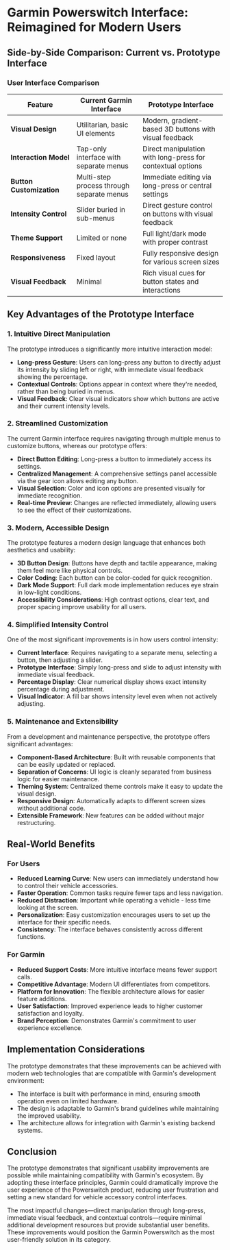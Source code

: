 # Garmin Powerswitch Interface: Reimagined for Modern Users

## Side-by-Side Comparison: Current vs. Prototype Interface

### User Interface Comparison

| **Feature**              | **Current Garmin Interface**              | **Prototype Interface**                                    |
| ------------------------ | ----------------------------------------- | ---------------------------------------------------------- |
| **Visual Design**        | Utilitarian, basic UI elements            | Modern, gradient-based 3D buttons with visual feedback     |
| **Interaction Model**    | Tap-only interface with separate menus    | Direct manipulation with long-press for contextual options |
| **Button Customization** | Multi-step process through separate menus | Immediate editing via long-press or central settings       |
| **Intensity Control**    | Slider buried in sub-menus                | Direct gesture control on buttons with visual feedback     |
| **Theme Support**        | Limited or none                           | Full light/dark mode with proper contrast                  |
| **Responsiveness**       | Fixed layout                              | Fully responsive design for various screen sizes           |
| **Visual Feedback**      | Minimal                                   | Rich visual cues for button states and interactions        |

## Key Advantages of the Prototype Interface

### 1. Intuitive Direct Manipulation

The prototype introduces a significantly more intuitive interaction model:

- **Long-press Gesture**: Users can long-press any button to directly adjust its intensity by sliding left or right, with immediate visual feedback showing the percentage.
- **Contextual Controls**: Options appear in context where they're needed, rather than being buried in menus.
- **Visual Feedback**: Clear visual indicators show which buttons are active and their current intensity levels.

### 2. Streamlined Customization

The current Garmin interface requires navigating through multiple menus to customize buttons, whereas our prototype offers:

- **Direct Button Editing**: Long-press a button to immediately access its settings.
- **Centralized Management**: A comprehensive settings panel accessible via the gear icon allows editing any button.
- **Visual Selection**: Color and icon options are presented visually for immediate recognition.
- **Real-time Preview**: Changes are reflected immediately, allowing users to see the effect of their customizations.

### 3. Modern, Accessible Design

The prototype features a modern design language that enhances both aesthetics and usability:

- **3D Button Design**: Buttons have depth and tactile appearance, making them feel more like physical controls.
- **Color Coding**: Each button can be color-coded for quick recognition.
- **Dark Mode Support**: Full dark mode implementation reduces eye strain in low-light conditions.
- **Accessibility Considerations**: High contrast options, clear text, and proper spacing improve usability for all users.

### 4. Simplified Intensity Control

One of the most significant improvements is in how users control intensity:

- **Current Interface**: Requires navigating to a separate menu, selecting a button, then adjusting a slider.
- **Prototype Interface**: Simply long-press and slide to adjust intensity with immediate visual feedback.
- **Percentage Display**: Clear numerical display shows exact intensity percentage during adjustment.
- **Visual Indicator**: A fill bar shows intensity level even when not actively adjusting.

### 5. Maintenance and Extensibility

From a development and maintenance perspective, the prototype offers significant advantages:

- **Component-Based Architecture**: Built with reusable components that can be easily updated or replaced.
- **Separation of Concerns**: UI logic is cleanly separated from business logic for easier maintenance.
- **Theming System**: Centralized theme controls make it easy to update the visual design.
- **Responsive Design**: Automatically adapts to different screen sizes without additional code.
- **Extensible Framework**: New features can be added without major restructuring.

## Real-World Benefits

### For Users

- **Reduced Learning Curve**: New users can immediately understand how to control their vehicle accessories.
- **Faster Operation**: Common tasks require fewer taps and less navigation.
- **Reduced Distraction**: Important while operating a vehicle - less time looking at the screen.
- **Personalization**: Easy customization encourages users to set up the interface for their specific needs.
- **Consistency**: The interface behaves consistently across different functions.

### For Garmin

- **Reduced Support Costs**: More intuitive interface means fewer support calls.
- **Competitive Advantage**: Modern UI differentiates from competitors.
- **Platform for Innovation**: The flexible architecture allows for easier feature additions.
- **User Satisfaction**: Improved experience leads to higher customer satisfaction and loyalty.
- **Brand Perception**: Demonstrates Garmin's commitment to user experience excellence.

## Implementation Considerations

The prototype demonstrates that these improvements can be achieved with modern web technologies that are compatible with Garmin's development environment:

- The interface is built with performance in mind, ensuring smooth operation even on limited hardware.
- The design is adaptable to Garmin's brand guidelines while maintaining the improved usability.
- The architecture allows for integration with Garmin's existing backend systems.

## Conclusion

The prototype demonstrates that significant usability improvements are possible while maintaining compatibility with Garmin's ecosystem. By adopting these interface principles, Garmin could dramatically improve the user experience of the Powerswitch product, reducing user frustration and setting a new standard for vehicle accessory control interfaces.

The most impactful changes—direct manipulation through long-press, immediate visual feedback, and contextual controls—require minimal additional development resources but provide substantial user benefits. These improvements would position the Garmin Powerswitch as the most user-friendly solution in its category.
